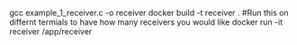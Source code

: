gcc example_1_receiver.c -o receiver
docker build -t receiver .
#Run this on differnt termials to have how many receivers you would like
docker run -it receiver /app/receiver 